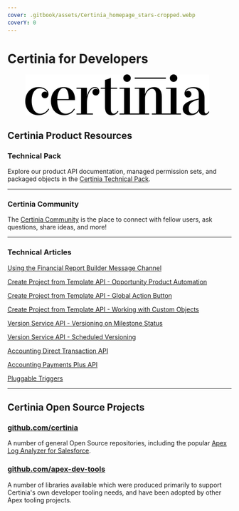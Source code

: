 ```yaml
---
cover: .gitbook/assets/Certinia_homepage_stars-cropped.webp
coverY: 0
---
```


# Certinia for Developers

<div align="left"><figure><img src=".gitbook/assets/certinia-logo-1.svg" alt=""><figcaption></figcaption></figure></div>

## Certinia Product Resources

### Technical Pack

Explore our product API documentation, managed permission sets, and packaged objects in the [Certinia Technical Pack](https://help.financialforce.com/TechnicalReference/2024.2/Default.htm).

***

### Certinia Community

The [Certinia Community](https://erp.force.com/community/login) is the place to connect with fellow users, ask questions, share ideas, and more!

***

### Technical Articles

[Using the Financial Report Builder Message Channel](using-the-financial-report-builder-message-channel/)

[Create Project from Template API - Opportunity Product Automation](create-project-from-template-api-opportunity-product/)

[Create Project from Template API - Global Action Button](create-project-from-template-api-global-action-button/)

[Create Project from Template API - Working with Custom Objects](create-project-from-template-api-custom-objects/)

[Version Service API - Versioning on Milestone Status](version-service-api-milestone-status/)

[Version Service API - Scheduled Versioning](version-service-api-scheduled-versioning/)

[Accounting Direct Transaction API](accounting-direct-transaction-api/)

[Accounting Payments Plus API](accounting-payments-plus-api/)

[Pluggable Triggers](pluggable-triggers/)

***

## Certinia Open Source Projects

### [github.com/certinia](https://github.com/certinia)

A number of general Open Source repositories, including the popular [Apex Log Analyzer for Salesforce](https://github.com/certinia/debug-log-analyzer).

### [github.com/apex-dev-tools](https://github.com/apex-dev-tools)

A number of libraries available which were produced primarily to support Certinia's own developer tooling needs, and have been adopted by other Apex tooling projects.
